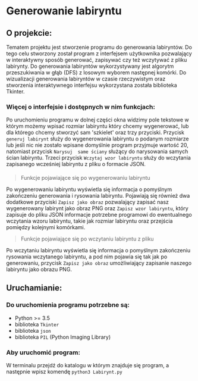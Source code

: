 # Generowanie labiryntu

## O projekcie:
Tematem projektu jest stworzenie programu do generowania labiryntów. Do tego 
celu stworzony został program z interfejsem użytkownika pozwalający w 
interaktywny sposób generować, zapisywać czy też wczytywać z pliku labirynty.
Do generowania labiryntów wykorzystywany jest algorytm przeszukiwania w głąb 
(DFS) z losowym wyborem następnej komórki. Do wizualizacji generowania
labiryntów w czasie rzeczywistym oraz stworzenia interaktywnego interfejsu 
wykorzystana została biblioteka Tkinter.
####
### Więcej o interfejsie i dostępnych w nim funkcjach:
Po uruchomieniu programu w dolnej części okna widzimy pole tekstowe w którym 
możemy wpisać rozmiar labiryntu który chcemy wygenerować, lub dla którego 
chcemy stworzyć sam 'szkielet' oraz trzy przyciski. Przycisk `generuj labirynt`
służy do wygenerowania labiryntu o podanym rozmiarze lub jeśli nic nie zostało 
wpisane domyślnie program przyjmuje wartość 20, natomiast przycisk `Narysuj 
same ściany` służący do narysowania samych ścian labiryntu. Trzeci przycisk
`Wczytaj wzor labiryntu` służy do wczytania zapisanego wcześniej labiryntu z 
pliku o formacie JSON.
####
> Funkcje pojawiające się po wygenerowaniu labiryntu

Po wygenerowaniu labiryntu wyświetla się informacja o pomyślnym zakończeniu
generowania i rysowania labiryntu. Pojawiają się również dwa dodatkowe 
przyciski `Zapisz jako obraz` pozwalający zapisać nasz wygenerowany labirynt
jako obraz PNG oraz `Zapisz wzor labiryntu`, który zapisuje do pliku JSON
informacje potrzebne programowi do ewentualnego wczytania wzoru labiryntu, 
takie jak rozmiar labiryntu oraz przejścia pomiędzy kolejnymi komórkami.

> Funkcje pojawiające się po wczytaniu labiryntu z pliku

Po wczytaniu labiryntu wyświetla się informacja o pomyślnym zakończeniu
rysowania wczytanego labiryntu, a pod nim pojawia się tak jak po generowaniu,
przycisk `Zapisz jako obraz` umożliwiający zapisanie naszego labiryntu jako
obrazu PNG.
####
## Uruchamianie:
### Do uruchomienia programu potrzebne są:
- Python >= 3.5
- biblioteka `Tkinter`
- biblioteka `json`
- biblioteka `PIL` (Python Imaging Library)
### Aby uruchomić program:
W terminalu przejdź do katalogu w którym znajduje się program, a następnie
wpisz komendę `python3 Labirynt.py`
